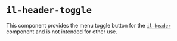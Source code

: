 # `il-header-toggle`

This component provides the menu toggle button for the [`il-header`](../il-header) component and is not intended for other use.